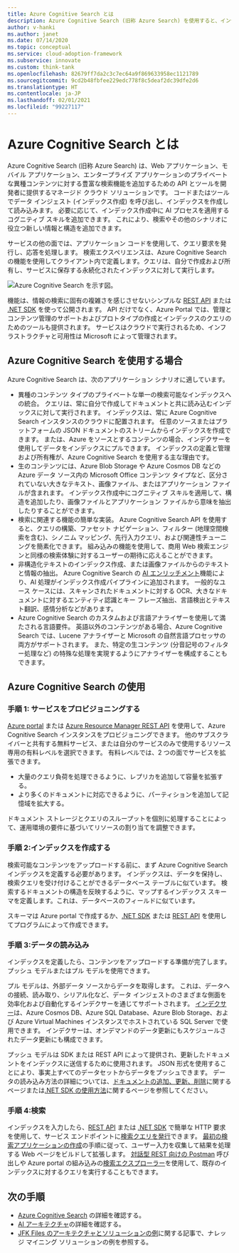 ```yaml
---
title: Azure Cognitive Search とは
description: Azure Cognitive Search (旧称 Azure Search) を使用すると、インデックス作成中に AI プロセスを適用できます。
author: v-hanki
ms.author: janet
ms.date: 07/14/2020
ms.topic: conceptual
ms.service: cloud-adoption-framework
ms.subservice: innovate
ms.custom: think-tank
ms.openlocfilehash: 82679ff7da2c3c7ec64a9f869633958ec1121789
ms.sourcegitcommit: 9cd2b48fbfee229edc778f8c5deaf2dc39dfe2d6
ms.translationtype: HT
ms.contentlocale: ja-JP
ms.lasthandoff: 02/01/2021
ms.locfileid: "99227117"
---
```

<!-- cSpell:ignore Lucene -->

<!-- docutune:casing "JFK Files" -->
<!-- docutune:ignore "Azure Search" -->

# <a name="what-is-azure-cognitive-search"></a>Azure Cognitive Search とは

Azure Cognitive Search (旧称 Azure Search) は、Web アプリケーション、モバイル アプリケーション、エンタープライズ アプリケーションのプライベートな異種コンテンツに対する豊富な検索機能を追加するための API とツールを開発者に提供するマネージド クラウド ソリューションです。 コードまたはツールでデータ インジェスト (インデックス作成) を呼び出し、インデックスを作成して読み込みます。 必要に応じて、インデックス作成中に AI プロセスを適用するコグニティブ スキルを追加できます。 これにより、検索やその他のシナリオに役立つ新しい情報と構造を追加できます。

サービスの他の面では、アプリケーション コードを使用して、クエリ要求を発行し、応答を処理します。 検索エクスペリエンスは、Azure Cognitive Search の機能を使用してクライアント内で定義します。クエリは、自分で作成および所有し、サービスに保存する永続化されたインデックスに対して実行します。

![Azure Cognitive Search を示す図。](../../_images/ai-cognitive-search.png)

機能は、情報の検索に固有の複雑さを感じさせないシンプルな [REST API](/rest/api/searchservice/) または [.NET SDK](/azure/search/search-howto-dotnet-sdk) を使って公開されます。 API だけでなく、Azure Portal では、管理とコンテンツ管理のサポートおよびプロトタイプの作成とインデックスのクエリのためのツールも提供されます。 サービスはクラウドで実行されるため、インフラストラクチャと可用性は Microsoft によって管理されます。

## <a name="when-to-use-azure-cognitive-search"></a>Azure Cognitive Search を使用する場合

Azure Cognitive Search は、次のアプリケーション シナリオに適しています。

- 異種のコンテンツ タイプのプライベートな単一の検索可能なインデックスへの統合。 クエリは、常に自分で作成してドキュメントと共に読み込むインデックスに対して実行されます。 インデックスは、常に Azure Cognitive Search インスタンスのクラウドに配置されます。 任意のソースまたはプラットフォームの JSON ドキュメントのストリームからインデックスを作成できます。 または、Azure をソースとするコンテンツの場合、インデクサーを使用してデータをインデックスにプルできます。 インデックスの定義と管理および所有権が、Azure Cognitive Search を使用する主な理由です。
- 生のコンテンツには、Azure Blob Storage や Azure Cosmos DB などの Azure データ ソース内の Microsoft Office コンテンツ タイプなど、区分されていない大きなテキスト、画像ファイル、またはアプリケーション ファイルが含まれます。 インデックス作成中にコグニティブ スキルを適用して、構造を追加したり、画像ファイルとアプリケーション ファイルから意味を抽出したりすることができます。
- 検索に関連する機能の簡単な実装。 Azure Cognitive Search API を使用すると、クエリの構築、ファセット ナビゲーション、フィルター (地理空間検索を含む)、シノニム マッピング、先行入力クエリ、および関連性チューニングを簡素化できます。 組み込みの機能を使用して、商用 Web 検索エンジンと同様の検索体験に対するユーザーの期待に応えることができます。
- 非構造化テキストのインデックス作成、または画像ファイルからのテキストと情報の抽出。 Azure Cognitive Search の [AI エンリッチメント](/azure/search/cognitive-search-concept-intro)機能により、AI 処理がインデックス作成パイプラインに追加されます。 一般的なユース ケースには、スキャンされたドキュメントに対する OCR、大きなドキュメントに対するエンティティ認識とキー フレーズ抽出、言語検出とテキスト翻訳、感情分析などがあります。
- Azure Cognitive Search のカスタムおよび言語アナライザーを使用して満たされる言語要件。 英語以外のコンテンツがある場合、Azure Cognitive Search では、Lucene アナライザーと Microsoft の自然言語プロセッサの両方がサポートされます。 また、特定の生コンテンツ (分音記号のフィルター処理など) の特殊な処理を実現するようにアナライザーを構成することもできます。

## <a name="use-azure-cognitive-search"></a>Azure Cognitive Search の使用

### <a name="step-1-provision-the-service"></a>手順 1: サービスをプロビジョニングする

[Azure portal](https://portal.azure.com/) または [Azure Resource Manager REST API](/rest/api/searchmanagement/) を使用して、Azure Cognitive Search インスタンスをプロビジョニングできます。 他のサブスクライバーと共有する無料サービス、または自分のサービスのみで使用するリソース専用の有料レベルを選択できます。 有料レベルでは、2 つの面でサービスを拡張できます。

- 大量のクエリ負荷を処理できるように、レプリカを追加して容量を拡張する。
- より多くのドキュメントに対応できるように、パーティションを追加して記憶域を拡大する。

ドキュメント ストレージとクエリのスループットを個別に処理することによって、運用環境の要件に基づいてリソースの割り当てを調整できます。

### <a name="step-2-create-an-index"></a>手順 2:インデックスを作成する

検索可能なコンテンツをアップロードする前に、まず Azure Cognitive Search インデックスを定義する必要があります。 インデックスは、データを保持し、検索クエリを受け付けることができるデータベース テーブルに似ています。 検索するドキュメントの構造を反映するように、マップするインデックス スキーマを定義します。これは、データベースのフィールドに似ています。

スキーマは Azure portal で作成するか、[.NET SDK](/azure/search/search-howto-dotnet-sdk) または [REST API](/rest/api/searchservice/) を使用してプログラムによって作成できます。

### <a name="step-3-load-data"></a>手順 3:データの読み込み

インデックスを定義したら、コンテンツをアップロードする準備が完了します。 プッシュ モデルまたはプル モデルを使用できます。

プル モデルは、外部データ ソースからデータを取得します。 これは、データへの接続、読み取り、シリアル化など、データ インジェストのさまざまな側面を効率化および自動化するインデクサーを通じてサポートされます。 [インデクサー](/rest/api/searchservice/Indexer-operations)は、Azure Cosmos DB、Azure SQL Database、Azure Blob Storage、および Azure Virtual Machines インスタンスでホストされている SQL Server で使用できます。 インデクサーは、オンデマンドのデータ更新にもスケジュールされたデータ更新にも構成できます。

プッシュ モデルは SDK または REST API によって提供され、更新したドキュメントをインデックスに送信するために使用されます。 JSON 形式を使用することにより、事実上すべてのデータセットからデータをプッシュできます。 データの読み込み方法の詳細については、[ドキュメントの追加、更新、削除](/rest/api/searchservice/addupdate-or-delete-documents)に関するページまたは[.NET SDK の使用方法](/azure/search/search-howto-dotnet-sdk)に関するページを参照してください。

### <a name="step-4-search"></a>手順 4:検索

インデックスを入力したら、[REST API](/rest/api/searchservice/search-documents) または [.NET SDK](/dotnet/api/microsoft.azure.search.idocumentsoperations) で簡単な HTTP 要求を使用して、サービス エンドポイントに[検索クエリを発行](/azure/search/search-query-overview)できます。 [最初の検索アプリケーションの作成](/azure/search/tutorial-csharp-create-first-app)の手順に従って、ユーザー入力を収集して結果を処理する Web ページをビルドして拡張します。 [対話型 REST 向けの Postman](/azure/search/search-get-started-rest) 呼び出しや Azure portal の組み込みの[検索エクスプローラー](/azure/search/search-explorer)を使用して、既存のインデックスに対するクエリを実行することもできます。

## <a name="next-steps"></a>次の手順

- [Azure Cognitive Search](/azure/search/) の詳細を確認する。
- [AI アーキテクチャ](/azure/architecture/browse/)の詳細を確認する。
- [JFK Files のアーキテクチャとソリューションの例](/azure/architecture/solution-ideas/articles/cognitive-search-with-skillsets)に関する記事で、ナレッジ マイニング ソリューションの例を参照する。
